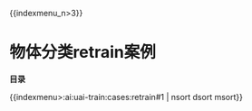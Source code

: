 {{indexmenu_n>3}}

# 物体分类retrain案例

**目录**

{{indexmenu>:ai:uai-train:cases:retrain#1 | nsort dsort msort}}


